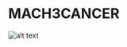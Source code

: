 # MACH3CANCER

![alt text]([http://url/to/img.png](https://github.com/ImperialCollegeLondon/MACH3CANCER/assets/80052894/b60dcc65-7b70-4ce4-a5d9-37c35dc80852)https://github.com/ImperialCollegeLondon/MACH3CANCER/assets/80052894/b60dcc65-7b70-4ce4-a5d9-37c35dc80852)
